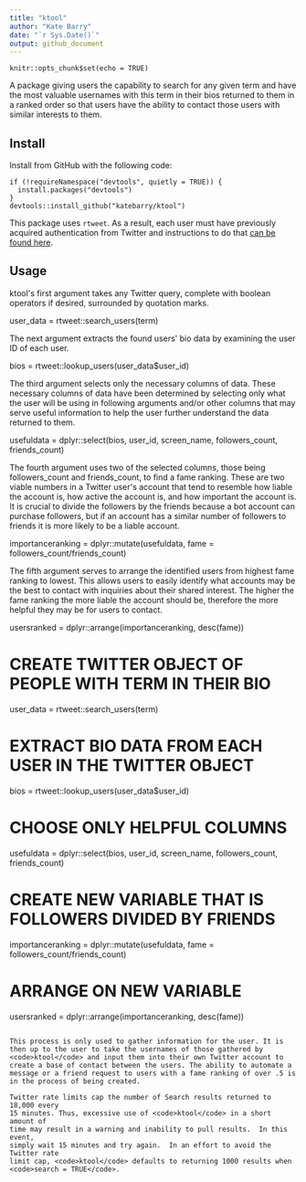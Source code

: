 ```yaml
---
title: "ktool"
author: "Kate Barry"
date: "`r Sys.Date()`"
output: github_document
---
```


```{r setup, include=FALSE}
knitr::opts_chunk$set(echo = TRUE)
```
A package giving users the capability to search for any given term and have the most valuable usernames with this term in their bios returned to them in a ranked order so that users have the ability to contact those users with similar interests to them.

## Install

Install from GitHub with the following code:

```{r install, eval = FALSE}
if (!requireNamespace("devtools", quietly = TRUE)) {
  install.packages("devtools")
}
devtools::install_github("katebarry/ktool")
```

This package uses <code>rtweet</code>. As a 
result, each user must have previously acquired authentication from Twitter and 
instructions to do that [can be found here](http://rtweet.info/articles/auth.html).

## Usage

ktool's first argument takes any Twitter query, complete with boolean operators if
desired, surrounded by quotation marks.

user_data = rtweet::search_users(term)

The next argument extracts the found users' bio data by examining the user ID of each user.

bios = rtweet::lookup_users(user_data$user_id)

The third argument selects only the necessary columns of data. These necessary columns of data have been determined by selecting only what the user will be using in following arguments and/or other columns that may serve useful information to help the user further understand the data returned to them.

usefuldata = dplyr::select(bios, user_id, screen_name, followers_count, friends_count)

The fourth argument uses two of the selected columns, those being followers_count and friends_count, to find a fame ranking. These are two viable numbers in a Twitter user's account that tend to resemble how liable the account is, how active the account is, and how important the account is. It is crucial to divide the followers by the friends because a bot account can purchase followers, but if an account has a similar number of followers to friends it is more likely to be a liable account.

 importanceranking = dplyr::mutate(usefuldata, fame = followers_count/friends_count)
 
The fifth argument serves to arrange the identified users from highest fame ranking to lowest. This allows users to easily identify what accounts may be the best to contact with inquiries about their shared interest. The higher the fame ranking the more liable the account should be, therefore the more helpful they may be for users to contact.

usersranked = dplyr::arrange(importanceranking, desc(fame))

# CREATE TWITTER OBJECT OF PEOPLE WITH TERM IN THEIR BIO
  user_data = rtweet::search_users(term)
  # EXTRACT BIO DATA FROM EACH USER IN THE TWITTER OBJECT
  bios = rtweet::lookup_users(user_data$user_id)
  # CHOOSE ONLY HELPFUL COLUMNS
  usefuldata = dplyr::select(bios, user_id, screen_name, followers_count, friends_count)
  # CREATE NEW VARIABLE THAT IS FOLLOWERS DIVIDED BY FRIENDS
  importanceranking = dplyr::mutate(usefuldata, fame = followers_count/friends_count)
  # ARRANGE ON NEW VARIABLE
  usersranked = dplyr::arrange(importanceranking, desc(fame))
```

This process is only used to gather information for the user. It is then up to the user to take the usernames of those gathered by <code>ktool</code> and input them into their own Twitter account to create a base of contact between the users. The ability to automate a message or a friend request to users with a fame ranking of over .5 is in the process of being created.

Twitter rate limits cap the number of Search results returned to 18,000 every 
15 minutes. Thus, excessive use of <code>ktool</code> in a short amount of 
time may result in a warning and inability to pull results.  In this event, 
simply wait 15 minutes and try again.  In an effort to avoid the Twitter rate 
limit cap, <code>ktool</code> defaults to returning 1000 results when 
<code>search = TRUE</code>.
